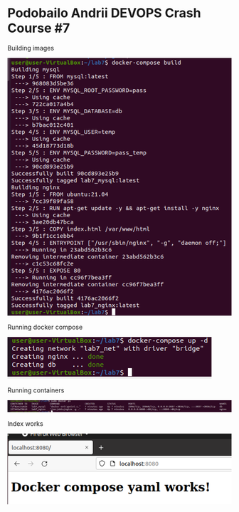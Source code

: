 # Podobailo Andrii DEVOPS Crash Course #7


Building images

![Building images](./screens/lab_7_1.PNG "Building images")

Running docker compose

![Running docker compose](./screens/lab_7_2.PNG "Running docker compose")

Running containers

![Running containers](./screens/lab_7_3.PNG "Running containers")

Index works

![Index works](./screens/lab_7_4.PNG "Index works")


